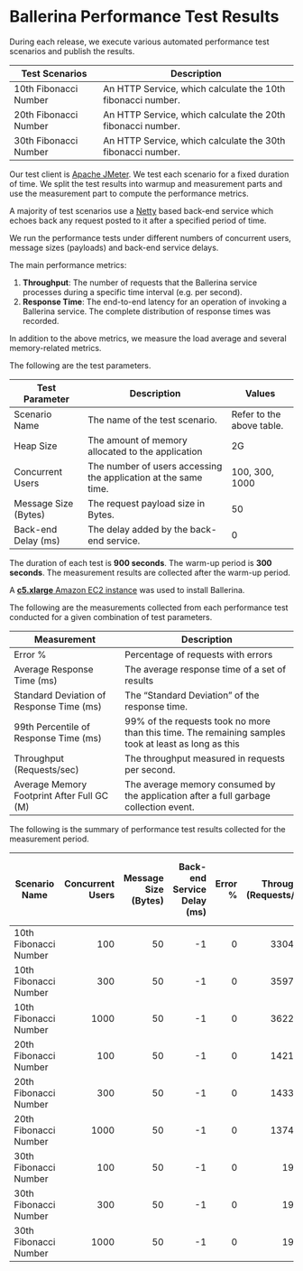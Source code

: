 # Ballerina Performance Test Results

During each release, we execute various automated performance test scenarios and publish the results.

| Test Scenarios | Description |
| --- | --- |
| 10th Fibonacci Number | An HTTP Service, which calculate the 10th fibonacci number. |
| 20th Fibonacci Number | An HTTP Service, which calculate the 20th fibonacci number. |
| 30th Fibonacci Number | An HTTP Service, which calculate the 30th fibonacci number. |

Our test client is [Apache JMeter](https://jmeter.apache.org/index.html). We test each scenario for a fixed duration of
time. We split the test results into warmup and measurement parts and use the measurement part to compute the
performance metrics.

A majority of test scenarios use a [Netty](https://netty.io/) based back-end service which echoes back any request
posted to it after a specified period of time.

We run the performance tests under different numbers of concurrent users, message sizes (payloads) and back-end service
delays.

The main performance metrics:

1. **Throughput**: The number of requests that the Ballerina service processes during a specific time interval (e.g. per second).
2. **Response Time**: The end-to-end latency for an operation of invoking a Ballerina service. The complete distribution of response times was recorded.

In addition to the above metrics, we measure the load average and several memory-related metrics.

The following are the test parameters.

| Test Parameter | Description | Values |
| --- | --- | --- |
| Scenario Name | The name of the test scenario. | Refer to the above table. |
| Heap Size | The amount of memory allocated to the application | 2G |
| Concurrent Users | The number of users accessing the application at the same time. | 100, 300, 1000 |
| Message Size (Bytes) | The request payload size in Bytes. | 50 |
| Back-end Delay (ms) | The delay added by the back-end service. | 0 |

The duration of each test is **900 seconds**. The warm-up period is **300 seconds**.
The measurement results are collected after the warm-up period.

A [**c5.xlarge** Amazon EC2 instance](https://aws.amazon.com/ec2/instance-types/) was used to install Ballerina.

The following are the measurements collected from each performance test conducted for a given combination of
test parameters.

| Measurement | Description |
| --- | --- |
| Error % | Percentage of requests with errors |
| Average Response Time (ms) | The average response time of a set of results |
| Standard Deviation of Response Time (ms) | The “Standard Deviation” of the response time. |
| 99th Percentile of Response Time (ms) | 99% of the requests took no more than this time. The remaining samples took at least as long as this |
| Throughput (Requests/sec) | The throughput measured in requests per second. |
| Average Memory Footprint After Full GC (M) | The average memory consumed by the application after a full garbage collection event. |

The following is the summary of performance test results collected for the measurement period.

|  Scenario Name | Concurrent Users | Message Size (Bytes) | Back-end Service Delay (ms) | Error % | Throughput (Requests/sec) | Average Response Time (ms) | Standard Deviation of Response Time (ms) | 99th Percentile of Response Time (ms) | Ballerina GC Throughput (%) | Average Ballerina Memory Footprint After Full GC (M) |
|---|---:|---:|---:|---:|---:|---:|---:|---:|---:|---:|
|  10th Fibonacci Number | 100 | 50 | -1 | 0 | 33045.54 | 2.98 | 3.16 | 12 | 99.34 |  |
|  10th Fibonacci Number | 300 | 50 | -1 | 0 | 35976.95 | 8.28 | 6.1 | 25 | 98.77 |  |
|  10th Fibonacci Number | 1000 | 50 | -1 | 0 | 36220.47 | 27.51 | 14.02 | 75 | 96.2 |  |
|  20th Fibonacci Number | 100 | 50 | -1 | 0 | 14219.15 | 7 | 3.62 | 22 | 99.65 |  |
|  20th Fibonacci Number | 300 | 50 | -1 | 0 | 14339.94 | 20.87 | 5.39 | 40 | 99.13 |  |
|  20th Fibonacci Number | 1000 | 50 | -1 | 0 | 13743.87 | 72.7 | 10.44 | 108 | 97.18 |  |
|  30th Fibonacci Number | 100 | 50 | -1 | 0 | 197.92 | 505.29 | 9.02 | 531 | 99.99 |  |
|  30th Fibonacci Number | 300 | 50 | -1 | 0 | 197.58 | 1515.04 | 13.32 | 1543 | 99.98 |  |
|  30th Fibonacci Number | 1000 | 50 | -1 | 0 | 196.06 | 5058.07 | 16.8 | 5119 | 99.94 |  |
